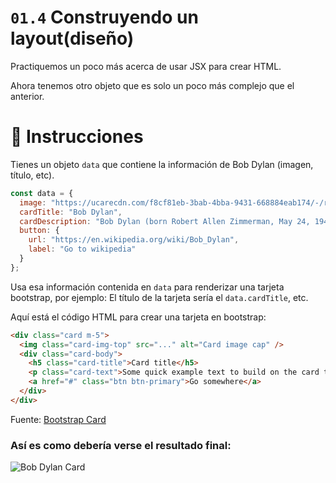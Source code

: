 # `01.4` Construyendo un layout(diseño)

Practiquemos un poco más acerca de usar JSX para crear HTML.

Ahora tenemos otro objeto que es solo un poco más complejo que el anterior.

# :speech_balloon: Instrucciones

Tienes un objeto `data` que contiene la información de Bob Dylan (imagen, título, etc).

```js
const data = {
  image: "https://ucarecdn.com/f8cf81eb-3bab-4bba-9431-668884eab174/-/resize/300x/",
  cardTitle: "Bob Dylan",
  cardDescription: "Bob Dylan (born Robert Allen Zimmerman, May 24, 1941) is an American singer/songwriter, author, and artist who has been an influential figure in popular music and culture for more than five decades.",
  button: {
    url: "https://en.wikipedia.org/wiki/Bob_Dylan",
    label: "Go to wikipedia"
  }
};
```

Usa esa información contenida en `data` para renderizar una tarjeta bootstrap, por ejemplo: El título de la tarjeta sería el `data.cardTitle`, etc.

Aquí está el código HTML para crear una tarjeta en bootstrap:

```html
<div class="card m-5">
  <img class="card-img-top" src="..." alt="Card image cap" />
  <div class="card-body">
    <h5 class="card-title">Card title</h5>
    <p class="card-text">Some quick example text to build on the card title and make up the bulk of the cards content.</p>
    <a href="#" class="btn btn-primary">Go somewhere</a>
  </div>
</div>
````
Fuente: [Bootstrap Card](https://getbootstrap.com/docs/4.0/components/card/#example)

### Así es como debería verse el resultado final:

![Bob Dylan Card](https://github.com/4GeeksAcademy/react-tutorial-exercises/blob/66b097ba2f1812e3cabcce38566b633edd991638/.learn/assets/1.4-1.png?raw=true)

